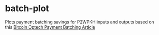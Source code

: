 # batch-plot

Plots payment batching savings for P2WPKH inputs and outputs based on this [Bitcoin Optech Payment Batching Article](https://bitcoinops.org/en/payment-batching/)
